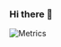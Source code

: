 ### Hi there 👋

<!--
**NoYavy/Noyavy** is a ✨ _special_ ✨ repository because its `README.md` (this file) appears on your GitHub profile.

Here are some ideas to get you started:

- 🔭 I’m currently working on ...
- 🌱 I’m currently learning ...
- 👯 I’m looking to collaborate on ...
- 🤔 I’m looking for help with ...
- 💬 Ask me about ...
- 📫 How to reach me: ...
- 😄 Pronouns: ...
- ⚡ Fun fact: ...
-->
![Metrics](https://raw.githubusercontent.com/gist/NoYavy/469f1cc55534fac07c05281223650e0b/raw/856817763c659b6789123fcd5b8f37d7849cdfe4/github-metrics.svg)
